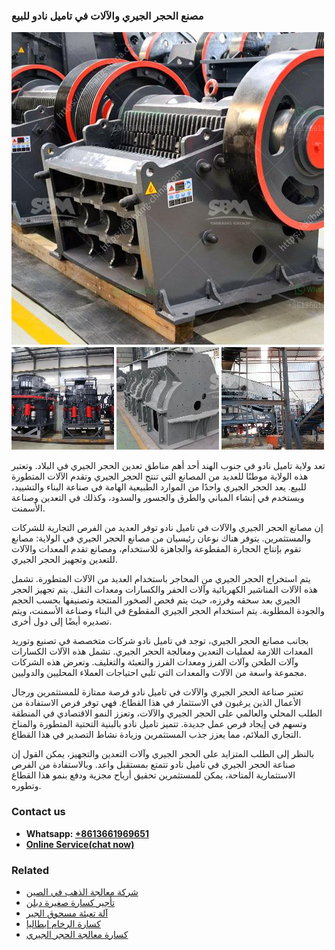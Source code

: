 <h3>مصنع الحجر الجيري والآلات في تاميل نادو للبيع</h3><img src='1701853518.jpg' alt=''><p>تعد ولاية تاميل نادو في جنوب الهند أحد أهم مناطق تعدين الحجر الجيري في البلاد. وتعتبر هذه الولاية موطنًا للعديد من المصانع التي تنتج الحجر الجيري وتقدم الآلات المتطورة للبيع. يعد الحجر الجيري واحدًا من الموارد الطبيعية الهامة في صناعة البناء والتشييد، ويستخدم في إنشاء المباني والطرق والجسور والسدود، وكذلك في التعدين وصناعة الأسمنت.</p><p>إن مصانع الحجر الجيري والآلات في تاميل نادو توفر العديد من الفرص التجارية للشركات والمستثمرين. يتوفر هناك نوعان رئيسيان من مصانع الحجر الجيري في الولاية: مصانع تقوم بإنتاج الحجارة المقطوعة والجاهزة للاستخدام، ومصانع تقدم المعدات والآلات للتعدين وتجهيز الحجر الجيري.</p><p>يتم استخراج الحجر الجيري من المحاجر باستخدام العديد من الآلات المتطورة. تشمل هذه الآلات المناشير الكهربائية وآلات الحفر والكسارات ومعدات النقل. يتم تجهيز الحجر الجيري بعد سحقه وفرزه، حيث يتم فحص الصخور المنتجة وتصنيفها بحسب الحجم والجودة المطلوبة. يتم استخدام الحجر الجيري المقطوع في البناء وصناعة الأسمنت، ويتم تصديره أيضًا إلى دول أخرى.</p><p>بجانب مصانع الحجر الجيري، توجد في تاميل نادو شركات متخصصة في تصنيع وتوريد المعدات اللازمة لعمليات التعدين ومعالجة الحجر الجيري. تشمل هذه الآلات الكسارات وآلات الطحن وآلات الفرز ومعدات الفرز والتعبئة والتغليف. وتعرض هذه الشركات مجموعة واسعة من الآلات والمعدات التي تلبي احتياجات العملاء المحليين والدوليين.</p><p>تعتبر صناعة الحجر الجيري والآلات في تاميل نادو فرصة ممتازة للمستثمرين ورجال الأعمال الذين يرغبون في الاستثمار في هذا القطاع. فهي توفر فرص الاستفادة من الطلب المحلي والعالمي على الحجر الجيري والآلات، وتعزز النمو الاقتصادي في المنطقة وتسهم في إيجاد فرص عمل جديدة. تتميز تاميل نادو بالبنية التحتية المتطورة والمناخ التجاري الملائم، مما يعزز جذب المستثمرين وزيادة نشاط التصدير في هذا القطاع.</p><p>بالنظر إلى الطلب المتزايد على الحجر الجيري وآلات التعدين والتجهيز، يمكن القول إن صناعة الحجر الجيري في تاميل نادو تتمتع بمستقبل واعد. وبالاستفادة من الفرص الاستثمارية المتاحة، يمكن للمستثمرين تحقيق أرباح مجزية ودفع بنمو هذا القطاع وتطوره.</p><h3>Contact us</h3><ul><li><strong>Whatsapp:&nbsp;<a href="https://wa.me/8613661969651">+8613661969651</a></strong></li><li><a href="https://swt.shibang-china.com/?git&amp;zhl&amp;مصنع الحجر الجيري والآلات في تاميل نادو للبيع"><strong>Online Service(chat now)</strong></a></li></ul><h3>Related</h3><ul><li><a href='شركة معالجة الذهب في الصين.md'>شركة معالجة الذهب في الصين</a></li><li><a href='تأجير كسارة صغيرة دبلن.md'>تأجير كسارة صغيرة دبلن</a></li><li><a href='آلة تعبئة مسحوق الجير.md'>آلة تعبئة مسحوق الجير</a></li><li><a href='كسارة الرخام إيطاليا.md'>كسارة الرخام إيطاليا</a></li><li><a href='كسارة معالجة الحجر الجيري.md'>كسارة معالجة الحجر الجيري</a></li></ul>
